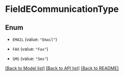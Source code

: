 # FieldECommunicationType

## Enum


* `EMAIL` (value: `"Email"`)

* `FAX` (value: `"Fax"`)

* `SMS` (value: `"Sms"`)


[[Back to Model list]](../README.md#documentation-for-models) [[Back to API list]](../README.md#documentation-for-api-endpoints) [[Back to README]](../README.md)


